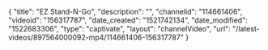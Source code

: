 {
    "title": "EZ Stand-N-Go",
    "description": "",
    "channelid": "114661406",
    "videoid": "156317787",
    "date_created": "1521742134",
    "date_modified": "1522683306",
    "type": "captivate",
    "layout": "channelVideo",
    "url": "\/latest-videos\/897564000092-mp4\/114661406-156317787"
}